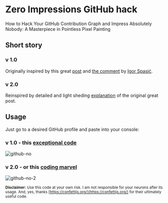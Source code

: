 # Zero Impressions GitHub hack 
How to Hack Your GitHub Contribution Graph and Impress Absolutely Nobody: A Masterpiece in Pointless Pixel Painting

## Short story

### v 1.0
Originally inspired by this great [post](https://www.linkedin.com/posts/romfrolov_your-github-is-your-resume-activity-7179364162173587456-PFP_?utm_source=share&utm_medium=member_desktop) and [the comment](https://www.linkedin.com/feed/update/urn:li:activity:7179364162173587456?commentUrn=urn%3Ali%3Acomment%3A%28activity%3A7179364162173587456%2C7179378736901857280%29&dashCommentUrn=urn%3Ali%3Afsd_comment%3A%287179378736901857280%2Curn%3Ali%3Aactivity%3A7179364162173587456%29) by [Igor Spasić](https://github.com/igr).

### v 2.0
Reinspired by detailed and light sheding [explanation](https://www.linkedin.com/posts/romfrolov_last-week-i-made-a-post-saying-your-github-activity-7181161022014009344-pX7N?utm_source=share&utm_medium=member_desktop) of the original great post.

## Usage
Just go to a desired GitHub profile and paste into your console:

### v 1.0 - this [exceptional code](https://raw.githubusercontent.com/vukvukovich/0-impressions-github-hack/v1.0.0/hack.js)

![github-no](https://github.com/vukvukovich/0-impressions-github-hack/assets/7383476/39936b00-c77d-445a-9386-b4cd83dda0a3)

### v 2.0 - or this [coding marvel](https://raw.githubusercontent.com/vukvukovich/0-impressions-github-hack/v2.0.0/hack.js)

![github-no-2](https://github.com/vukvukovich/0-impressions-github-hack/assets/7383476/cedc5fed-bbf8-40c6-b2aa-c4efe63ddc7f)


<sub>**Disclaimer:** Use this code at your own risk. I am not responsible for your neurons after its usage. And, yes, thanks [https://confettijs.org/](https://confettijs.org/) for their ultimately useful code.</sub>
